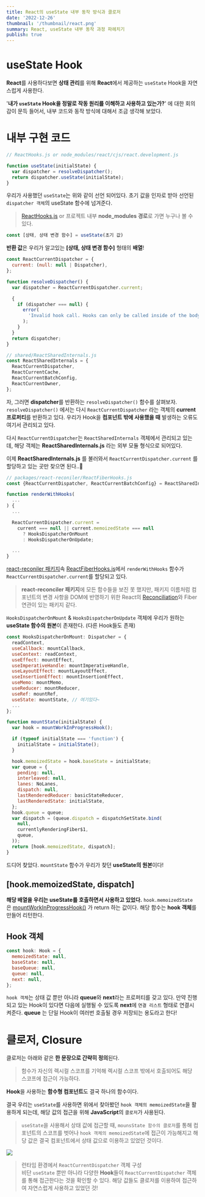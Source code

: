 ```yaml
---
title: React의 useState 내부 동작 방식과 클로저
date: '2022-12-26'
thumbnail: '/thumbnail/react.png'
summary: React, useState 내부 동작 과정 파헤치기
publish: true
---
```


# useState Hook

**React**를 사용하다보면 **상태 관리**를 위해 **React**에서 제공하는 `useState` Hook을 자연스럽게 사용한다.

'**내가 `useState` Hook을 정말로 작동 원리를 이해하고 사용하고 있는가?**' 에 대한 회의감이 문득 들어서, 내부 코드와 동작 방식에 대해서 조금 생각해 보았다.

# 내부 구현 코드

```js
// ReactHooks.js or node_modules/react/cjs/react.development.js

function useState(initialState) {
  var dispatcher = resolveDispatcher();
  return dispatcher.useState(initialState);
}
```

우리가 사용했던 `useState`는 위와 같이 선언 되어있다. 초기 값을 인자로 받아 선언된 `dispatcher 객체`의 useState 함수에 넘겨준다.

> [ReactHooks.js](https://github.com/facebook/react/blob/main/packages/react/src/ReactHooks.js) or 프로젝트 내부 **node_modules 경로**로 가면 누구나 볼 수 있다.

```js
const [상태, 상태 변경 함수] = useState(초기 값)
```

**반환 값**은 우리가 알고있는 **[상태, 상태 변경 함수]** 형태의 **배열**!

```js
const ReactCurrentDispatcher = {
  current: (null: null | Dispatcher),
};

function resolveDispatcher() {
  var dispatcher = ReactCurrentDispatcher.current;

  {
    if (dispatcher === null) {
      error(
        'Invalid hook call. Hooks can only be called inside of the body of a function component. This could happen for',
      );
    }
  }
  return dispatcher;
}
```

```js
// shared/ReactSharedInternals.js
const ReactSharedInternals = {
  ReactCurrentDispatcher,
  ReactCurrentCache,
  ReactCurrentBatchConfig,
  ReactCurrentOwner,
};
```

자, 그러면 **dispatcher**를 반환하는 `resolveDispatcher()` 함수를 살펴보자. `resolveDispatcher()` 에서는 다시 `ReactCurrentDispatcher` 라는 객체의 **current 프로퍼티**를 반환하고 있다.
우리가 Hook을 **컴포넌트 밖에 사용했을 때** 발생하는 오류도 여기서 관리되고 있다.

다시 `ReactCurrentDispatcher`는 `ReactSharedInternals` 객체에서 관리되고 있는데, 해당 객체는 **ReactSharedInternals.js** 라는 외부 모듈 형식으로 되어있다.

이제 **ReactSharedInternals.js** 를 불러와서 `ReactCurrentDispatcher.current` 를 할당하고 있는 곳만 찾으면 된다..🤣

```js
// packages/react-reconiler/ReactFiberHooks.js
const {ReactCurrentDispatcher, ReactCurrentBatchConfig} = ReactSharedInternals;

function renderWithHooks(
  ...
) {
  ...

  ReactCurrentDispatcher.current =
    current === null || current.memoizedState === null
      ? HooksDispatcherOnMount
      : HooksDispatcherOnUpdate;

  ...
}
```

[react-reconiler 패키지](https://github.com/facebook/react/tree/main/packages/react-reconciler)속 [ReactFiberHooks.js](https://github.com/facebook/react/blob/main/packages/react-reconciler/src/ReactFiberHooks.js)에서 `renderWithHooks` 함수가`ReactCurrentDispatcher.current`를 할당되고 있다.

> **react-reconciler 패키지**에 모든 함수들을 보진 못 했지만, 패키지 이름처럼 컴포넌트의 변경 사항을 DOM에 반영하기 위한 React의 [Reconciliation](https://ko.reactjs.org/docs/reconciliation.html)와 Fiber 연관이 있는 패키지 같다.

`HooksDispatcherOnMount` & `HooksDispatcherOnUpdate` 객체에 우리가 원하는 **useState 함수의 원본**이 존재한다. (다른 Hook들도 존재)

```js
const HooksDispatcherOnMount: Dispatcher = {
  readContext,
  useCallback: mountCallback,
  useContext: readContext,
  useEffect: mountEffect,
  useImperativeHandle: mountImperativeHandle,
  useLayoutEffect: mountLayoutEffect,
  useInsertionEffect: mountInsertionEffect,
  useMemo: mountMemo,
  useReducer: mountReducer,
  useRef: mountRef,
  useState: mountState, // 여기있다~
  ...
};

function mountState(initialState) {
  var hook = mountWorkInProgressHook();

  if (typeof initialState === 'function') {
    initialState = initialState();
  }

  hook.memoizedState = hook.baseState = initialState;
  var queue = {
    pending: null,
    interleaved: null,
    lanes: NoLanes,
    dispatch: null,
    lastRenderedReducer: basicStateReducer,
    lastRenderedState: initialState,
  };
  hook.queue = queue;
  var dispatch = (queue.dispatch = dispatchSetState.bind(
    null,
    currentlyRenderingFiber$1,
    queue,
  ));
  return [hook.memoizedState, dispatch];
}
```

드디어 찾았다. `mountState` 함수가 우리가 찾던 **useState의 원본**이다!

## [hook.memoizedState, dispatch]

**해당 배열을 우리는 useState를 호출하면서 사용하고 있었다.** `hook.memoizedState` 은 [mountWorkInProgressHook()](https://github.com/facebook/react/blob/9e3b772b8cabbd8cadc7522ebe3dde3279e79d9e/packages/react-reconciler/src/ReactFiberHooks.new.js#L636-L655) 가 return 하는 값이다. 해당 함수는 **hook 객체**를 만들어 리턴한다.

## Hook 객체

```js
const hook: Hook = {
  memoizedState: null,
  baseState: null,
  baseQueue: null,
  queue: null,
  next: null,
};
```

`hook 객체`는 상태 값 뿐만 아니라 **queue**와 **next**라는 프로퍼티를 갖고 있다. 만약 진행되고 있는 Hook이 있다면 다음에 실행될 수 있도록 **next**에 `연결 리스트` 형태로 연결시켜준다. **queue** 는 단일 Hook이 여러번 호출될 경우 저장되는 용도라고 한다!

# 클로저, Closure

클로저는 아래와 같은 **한 문장으로 간략히 정의**된다.

> 함수가 자신의 렉시컬 스코프를 기억해 렉시컬 스코프 밖에서 호출되어도 해당 스코프에 접근이 가능하다.

**Hook**을 사용하는 **함수형 컴포넌트**도 결국 하나의 함수이다.

결국 우리는 `useState`를 사용하면 위에서 찾아봤던 `hook 객체의 memoizedState`을 활용하게 되는데,
해당 값의 접근을 위해 **JavaScript**의 `클로저`가 사용된다. <br/>

> `useState`을 사용해서 상태 값에 접근할 때, `mounsState 함수의 클로저`를 통해 컴포넌트의 스코프를 벗어나 `hook 객체의 memoizedState`에 접근이 가능해지고 해당 값은 결국 컴포넌트에서 상태 값으로 이용하고 있었던 것이다.

<Image size="medium" src="/posts/2022/12/react-useState/obj.png" />

> 런타임 환경에서 `ReactCurrentDispatcher` 객체 구성 <br/>
> 비단 `useState` 뿐만 아니라 다양한 **Hook**들이 `ReactCurrentDispatcher` 객체를 통해 접근한다는 것을 확인할 수 있다.
> 해당 값들도 클로저를 이용하여 접근하여 자연스럽게 사용하고 있었던 것!
